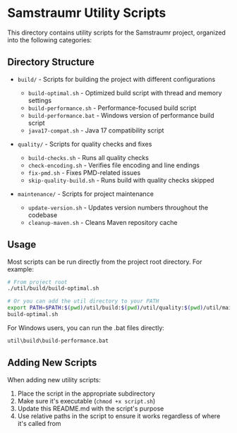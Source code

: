 # Samstraumr Utility Scripts

This directory contains utility scripts for the Samstraumr project, organized into the following categories:

## Directory Structure

- `build/` - Scripts for building the project with different configurations
  - `build-optimal.sh` - Optimized build script with thread and memory settings
  - `build-performance.sh` - Performance-focused build script
  - `build-performance.bat` - Windows version of performance build script
  - `java17-compat.sh` - Java 17 compatibility script

- `quality/` - Scripts for quality checks and fixes
  - `build-checks.sh` - Runs all quality checks
  - `check-encoding.sh` - Verifies file encoding and line endings
  - `fix-pmd.sh` - Fixes PMD-related issues
  - `skip-quality-build.sh` - Runs build with quality checks skipped

- `maintenance/` - Scripts for project maintenance
  - `update-version.sh` - Updates version numbers throughout the codebase
  - `cleanup-maven.sh` - Cleans Maven repository cache

## Usage

Most scripts can be run directly from the project root directory. For example:

```bash
# From project root
./util/build/build-optimal.sh

# Or you can add the util directory to your PATH
export PATH=$PATH:$(pwd)/util/build:$(pwd)/util/quality:$(pwd)/util/maintenance
build-optimal.sh
```

For Windows users, you can run the .bat files directly:

```cmd
util\build\build-performance.bat
```

## Adding New Scripts

When adding new utility scripts:

1. Place the script in the appropriate subdirectory
2. Make sure it's executable (`chmod +x script.sh`)
3. Update this README.md with the script's purpose
4. Use relative paths in the script to ensure it works regardless of where it's called from